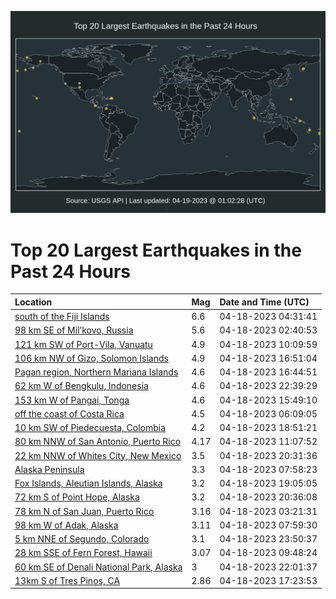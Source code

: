 ![Map](./map.png)

# Top 20 Largest Earthquakes in the Past 24 Hours

| Location | Mag | Date and Time (UTC) |
|:---|:---|:---|
| [south of the Fiji Islands](https://earthquake.usgs.gov/earthquakes/eventpage/us6000k587) | 6.6 | 04-18-2023 04:31:41 |
| [98 km SE of Mil’kovo, Russia](https://earthquake.usgs.gov/earthquakes/eventpage/us6000k57x) | 5.6 | 04-18-2023 02:40:53 |
| [121 km SW of Port-Vila, Vanuatu](https://earthquake.usgs.gov/earthquakes/eventpage/us6000k5a7) | 4.9 | 04-18-2023 10:09:59 |
| [106 km NW of Gizo, Solomon Islands](https://earthquake.usgs.gov/earthquakes/eventpage/us6000k5c8) | 4.9 | 04-18-2023 16:51:04 |
| [Pagan region, Northern Mariana Islands](https://earthquake.usgs.gov/earthquakes/eventpage/us6000k5c7) | 4.6 | 04-18-2023 16:44:51 |
| [62 km W of Bengkulu, Indonesia](https://earthquake.usgs.gov/earthquakes/eventpage/us6000k5eb) | 4.6 | 04-18-2023 22:39:29 |
| [153 km W of Pangai, Tonga](https://earthquake.usgs.gov/earthquakes/eventpage/us6000k5bx) | 4.6 | 04-18-2023 15:49:10 |
| [off the coast of Costa Rica](https://earthquake.usgs.gov/earthquakes/eventpage/us6000k59e) | 4.5 | 04-18-2023 06:09:05 |
| [10 km SW of Piedecuesta, Colombia](https://earthquake.usgs.gov/earthquakes/eventpage/us6000k5cn) | 4.2 | 04-18-2023 18:51:21 |
| [80 km NNW of San Antonio, Puerto Rico](https://earthquake.usgs.gov/earthquakes/eventpage/pr2023108000) | 4.17 | 04-18-2023 11:07:52 |
| [22 km NNW of Whites City, New Mexico](https://earthquake.usgs.gov/earthquakes/eventpage/us6000k5di) | 3.5 | 04-18-2023 20:31:36 |
| [Alaska Peninsula](https://earthquake.usgs.gov/earthquakes/eventpage/ak0234yqjzwv) | 3.3 | 04-18-2023 07:58:23 |
| [Fox Islands, Aleutian Islands, Alaska](https://earthquake.usgs.gov/earthquakes/eventpage/us6000k5dc) | 3.2 | 04-18-2023 19:05:05 |
| [72 km S of Point Hope, Alaska](https://earthquake.usgs.gov/earthquakes/eventpage/ak0234yy5vx9) | 3.2 | 04-18-2023 20:36:08 |
| [78 km N of San Juan, Puerto Rico](https://earthquake.usgs.gov/earthquakes/eventpage/pr71405638) | 3.16 | 04-18-2023 03:21:31 |
| [98 km W of Adak, Alaska](https://earthquake.usgs.gov/earthquakes/eventpage/av91097688) | 3.11 | 04-18-2023 07:59:30 |
| [5 km NNE of Segundo, Colorado](https://earthquake.usgs.gov/earthquakes/eventpage/us6000k5eg) | 3.1 | 04-18-2023 23:50:37 |
| [28 km SSE of Fern Forest, Hawaii](https://earthquake.usgs.gov/earthquakes/eventpage/hv73368022) | 3.07 | 04-18-2023 09:48:24 |
| [60 km SE of Denali National Park, Alaska](https://earthquake.usgs.gov/earthquakes/eventpage/ak0234yz5b8k) | 3 | 04-18-2023 22:01:37 |
| [13km S of Tres Pinos, CA](https://earthquake.usgs.gov/earthquakes/eventpage/nc73875160) | 2.86 | 04-18-2023 17:23:53 |
